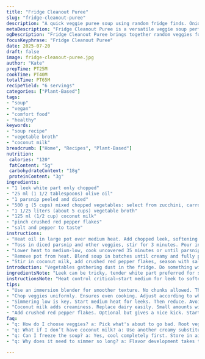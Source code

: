 ```yaml
---
title: "Fridge Cleanout Puree"
slug: "fridge-cleanout-puree"
description: "A quick veggie puree soup using random fridge finds. Onion, carrot switched for potato, cream swapped for coconut milk. Simmer near medium heat, blend until velvety. Slight alteration in simmer time and texture. Add crushed red pepper flakes for a subtle kick. No nuts, gluten, or eggs here. Balanced, simple, flexible, mostly veggie-based broth. Ideal for clearing leftovers, easy to tweak quantities by taste and availability."
metaDescription: "Fridge Cleanout Puree is a versatile veggie soup perfect for using up leftovers. Creamy, healthy, and deliciously simple."
ogDescription: "Fridge Cleanout Puree brings together random veggies for a creamy soup. A quick, easy solution to kitchen clutter."
focusKeyphrase: "Fridge Cleanout Puree"
date: 2025-07-20
draft: false
image: fridge-cleanout-puree.jpg
author: "Kate"
prepTime: PT25M
cookTime: PT40M
totalTime: PT65M
recipeYield: "6 servings"
categories: ["Plant-Based"]
tags:
- "soup"
- "vegan"
- "comfort food"
- "healthy"
keywords:
- "soup recipe"
- "vegetable broth"
- "coconut milk"
breadcrumb: ["Home", "Recipes", "Plant-Based"]
nutrition: 
 calories: "120"
 fatContent: "5g"
 carbohydrateContent: "18g"
 proteinContent: "3g"
ingredients:
- "1 leek white part only chopped"
- "25 ml (1 1/2 tablespoons) olive oil"
- "1 parsnip peeled and diced"
- "500 g (5 cups) mixed chopped vegetables: select from zucchini, carrot, celery"
- "1 1/25 liters (about 5 cups) vegetable broth"
- "125 ml (1/2 cup) coconut milk"
- "pinch crushed red pepper flakes"
- "salt and pepper to taste"
instructions:
- "Heat oil in large pot over medium heat. Add chopped leek, softening gently until translucent, about 5 minutes."
- "Toss in diced parsnip and other veggies, stir for 3 minutes. Pour in broth, bring to simmering boil."
- "Lower heat to medium-low, cook uncovered 35 minutes or until parsnip is tender but not mushy."
- "Remove pot from heat. Blend soup in batches until creamy and fully pureed. Return to pot."
- "Stir in coconut milk, add crushed red pepper flakes, season with salt and pepper to desired taste. Warm gently 5 minutes before serving."
introduction: "Vegetables gathering dust in the fridge. Do something with them. Leek replaces onion, olive oil swaps butter. Parsnip steps in for potato to add earthiness. Coconut milk softens edges, creating richness without eggs or dairy. Use any vegetables you can find, carrots, celery, zucchini—whatever's hiding at the back. Broth binds it all. The simmer is slower, patient. Blending is essential, no chunks allowed. Pepper flakes upfront, heat with control. Salt late, small increments. Serve in bowls, steaming, comforting but not heavy. Six servings—share around, because fridge empties but soup fills. Minimal fuss, maximum flexibility. Pure convenience. Break the monotony with texture and spice."
ingredientsNote: "Leek can be tricky, tender white part preferred for sweetness and mildness. Olive oil adds a fruity note, replacing butter's creaminess but reducing saturated fat. Parsnip chosen for its subtle sweetness and firm texture, works better than potato here for a unique flavor. Mixed vegetables bring complexity rather than repetition; carrots add sweetness, celery provides a slight bitterness, zucchini balances with freshness. Broth must be vegetable-based for vegan consistency, chicken would alter texture substantially. Coconut milk brings creaminess without dairy, replacing traditional butter or cream for those avoiding animal fat. Crushed red pepper flakes optional but recommended, they liven the palate. Salt carefully managed toward the end. Keep vegetable sizes uniform to ensure even cooking."
instructionsNote: "Heat control critical—start medium for leek to soften without browning. Sauté gently for about 5 minutes to coax out sweetness. Add parsnip and remaining veggies, stir for 3 minutes just to combine and awaken flavors. Pour broth cold from fridge, bring gently to boil, avoid rapid bubbles that toughen vegetables. Reduce heat immediately to medium-low, keep simmer steady but low to avoid overcooking and foam formation. Lengthened simmer by 5 minutes to achieve ideal tenderness for parsnip. Use immersion blender or countertop blender in batches for silky puree. Return to pot for finishing steps. Gently warm with coconut milk and seasoning for 5 minutes—you don’t want to boil after adding coconut milk; just heat. Adjust seasoning after blending; flavors intensify post-purée. Serve hot, maybe with crusty bread or herbs if lucky."
tips:
- "Use an immersion blender for smoother texture. No chunks allowed. This matters. Blend well in batches for creaminess. Pour the soup back to pot. Always check consistency. Warm gently after blending. Don't boil. Always better warm."
- "Chop veggies uniformly. Ensures even cooking. Adjust according to what you have. Carrots, zucchinis, or celery all work well. Remember, mix textures for depth. Stubborn roots take longer to soften. Keep an eye on them."
- "Simmering low is key. Start medium heat for leeks. Then reduce. Avoid overcooking. 35 minutes is ideal—check the parsnips. Tender without mush. The longer the simmer, the deeper the flavors. Patience pays off here."
- "Coconut milk adds creaminess. Replace dairy easily. Small amounts will soften flavors. Use full-fat for richness. Always add at the end. Heat gently. It can separate if boiled. Warm up slowly, avoid rapid changes."
- "Add crushed red pepper flakes. Optional but gives a nice kick. Start with a pinch—taste test afterward. Adjust seasoning gradually. Salt enhances flavors later. Remember to stir well. Blend before adding for an even mix."
faq:
- "q: How do I choose veggies? a: Pick what's about to go bad. Root veggies last. Zucchini's great for freshness. Carrots sweeten the mix. Any greens work, too. Tricky textures mix well. Explore combinations."
- "q: What if I don’t have coconut milk? a: Use another creamy substitute. Dairy creams can work. But ensure it aligns with diet. Almond milk, cashew cream—options abound. Adjust quantity for thickness."
- "q: Can I freeze the soup? a: Yes, cool completely first. Store in airtight containers. Keep up to three months. For easier reheating, portion out. Thaw overnight in fridge. Always tastes better freshly blended."
- "q: Why does it need to simmer so long? a: Flavor development takes time. Longer cooking releases natural sugars. Let them shine. Parshnip needs dedication to soften. Avoid stewing; keep watch. Patience ensures satisfaction."

---
```

